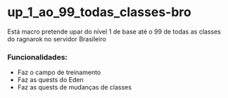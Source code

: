 # up_1_ao_99_todas_classes-bro
Está macro pretende upar do nível 1 de base até o 99 de todas as classes do ragnarok no servidor Brasileiro

### Funcionalidades:
- Faz o campo de treinamento
- Faz as quests do Eden
- Faz as quests de mudanças de classes 
